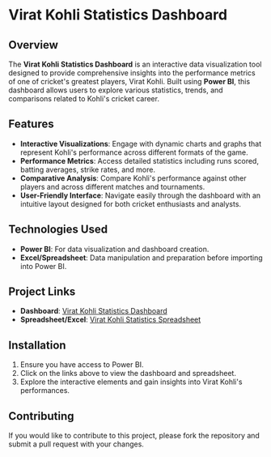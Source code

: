 # Virat Kohli Statistics Dashboard

## Overview
The **Virat Kohli Statistics Dashboard** is an interactive data visualization tool designed to provide comprehensive insights into the performance metrics of one of cricket's greatest players, Virat Kohli. Built using **Power BI**, this dashboard allows users to explore various statistics, trends, and comparisons related to Kohli's cricket career.

## Features
- **Interactive Visualizations**: Engage with dynamic charts and graphs that represent Kohli's performance across different formats of the game.
- **Performance Metrics**: Access detailed statistics including runs scored, batting averages, strike rates, and more.
- **Comparative Analysis**: Compare Kohli's performance against other players and across different matches and tournaments.
- **User-Friendly Interface**: Navigate easily through the dashboard with an intuitive layout designed for both cricket enthusiasts and analysts.

## Technologies Used
- **Power BI**: For data visualization and dashboard creation.
- **Excel/Spreadsheet**: Data manipulation and preparation before importing into Power BI.

## Project Links
- **Dashboard**: [Virat Kohli Statistics Dashboard](https://app.powerbi.com/reportEmbed?reportId=4299961a-4e86-4475-b63f-e95083ad1d24&autoAuth=true&ctid=e8c4f825-236e-4d96-b2e1-5e8ab7cf22e0)
- **Spreadsheet/Excel**: [Virat Kohli Statistics Spreadsheet](https://docs.google.com/spreadsheets/d/1605p26GN_tKbLoCrm9N1hmsNcujWSTk1ifbRbqC79Uo/edit?gid=1417091480#gid=1417091480)

## Installation
1. Ensure you have access to Power BI.
2. Click on the links above to view the dashboard and spreadsheet.
3. Explore the interactive elements and gain insights into Virat Kohli's performances.

## Contributing
If you would like to contribute to this project, please fork the repository and submit a pull request with your changes.
